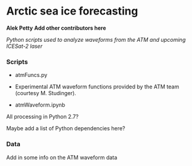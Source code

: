 # Arctic sea ice forecasting
**Alek Petty**
**Add other contributors here**

*Python scripts used to analyze waveforms from the ATM and upcoming ICESat-2 laser*


### Scripts

* atmFuncs.py
 - Experimental ATM waveform functions provided by the ATM team (courtesy M. Studinger).

 * atmWaveform.ipynb

All processing in Python 2.7?

Maybe add a list of Python dependencies here?

### Data

Add in some info on the ATM waveform data

